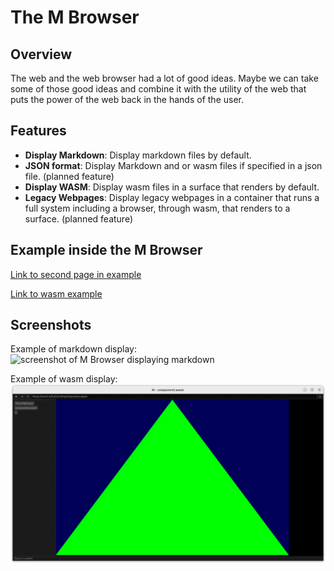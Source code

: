 # The M Browser

## Overview

The web and the web browser had a lot of good ideas. Maybe we can take some of those good ideas
and combine it with the utility of the web that puts the power of the web back in the hands of the user.

## Features

- **Display Markdown**: Display markdown files by default.
- **JSON format**: Display Markdown and or wasm files if specified in a json file. (planned
  feature)
- **Display WASM**: Display wasm files in a surface that renders by default.
- **Legacy Webpages**: Display legacy webpages in a container that runs a full system including a
  browser, through wasm, that renders to a surface. (planned feature)

## Example inside the M Browser

[Link to second page in example](https://raw.githubusercontent.com/abemassry/m-browser/refs/heads/main/pages/SECOND_PAGE.md)

[Link to wasm example](https://wsnd.io/ExZz2nOm/component.wasm)

## Screenshots
Example of markdown display:
![screenshot of M Browser displaying markdown](https://wsnd.io/3snRYwaU/screenshot_20251020.png)

Example of wasm display:
![screenshot of M Browser displaying wasm](https://raw.githubusercontent.com/abemassry/m-browser/refs/heads/main/pages/screenshot_wasm_20251020.png)
